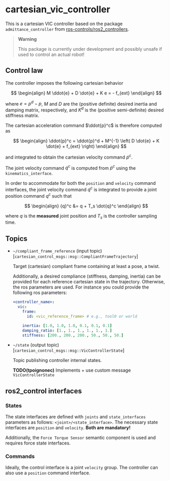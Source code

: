 # cartesian_vic_controller

This is a cartesian VIC controller based on the package `admittance_controller` from [ros-controls/ros2_controllers](https://github.com/ros-controls/ros2_controllers/tree/master).

> **Warning**
>
> This package is currently under development and possibly unsafe if used to control an actual robot!

## Control law

The controller imposes the following cartesian behavior

$$
\begin{align}
  M \ddot{e} + D \dot{e} + K e = - f_{ext}
\end{align}
$$

where $e = p^d - p$, $M$ and $D$ are the (positive definite) desired inertia and damping matrix, respectively, and $K^d$ is the (positive semi-definite) desired stiffness matrix.

The cartesian acceleration command $\ddot{p}^c$ is therefore computed as

$$
\begin{align}
  \ddot{p}^c = \ddot{p}^d + M^{-1} \left( D \dot{e} + K \dot{e} + f_{ext} \right)
\end{align}
$$

and integrated to obtain the cartesian velocity command $\dot{p}^c$.

The joint velocity command $\dot{q}^c$ is computed from $\dot{p}^c$ using the `kinematics_interface`.

In order to accommodate for both the `position` and `velocity` command interfaces, the joint velocity command $\dot{q}^c$ is integrated to provide a joint position command ${q}^c$ such that

$$
\begin{align}
  {q}^c &= q + T_s \dot{q}^c
\end{align}
$$

where $q$ is the **measured** joint position and $T_s$ is the controller sampling time.

## Topics

- `~/compliant_frame_reference` (input topic) [`cartesian_control_msgs::msg::CompliantFrameTrajectory`]

  Target (cartesian) compliant frame containing at least a pose, a twist.

  Additionally, a desired compliance (stiffness, damping, inertia) can be provided for each reference cartesian state in the trajectory. Otherwise, the ros parameters are used. For instance you could provide the following ros parameters:

  ```yaml
  <controller_name>:
    vic:
      frame:
        id: <vic_reference_frame> # e.g., tool0 or world

      inertia: [1.0, 1.0, 1.0, 0.1, 0.1, 0.1]
      damping_ratio: [1., 1., 1., 1., 1., 1.]
      stiffness: [200., 200., 200., 50., 50., 50.]
  ```

- `~/state` (output topic) [`cartesian_control_msgs::msg::VicControllerState`]

  Topic publishing controller internal states.

  **TODO(tpoignonec)** Implements + use custom message `VicControllerState`


## ros2_control interfaces

### States

The state interfaces are defined with ``joints`` and ``state_interfaces`` parameters as follows: ``<joint>/<state_interface>``.
The necessary state interfaces are ``position`` and ``velocity``.
**Both are mandatory!**

Additionally, the `Force Torque Sensor` semantic component is used and requires force state interfaces.

### Commands

Ideally, the control interface is a joint ``velocity`` group.
The controller can also use a ``position`` command interface.
